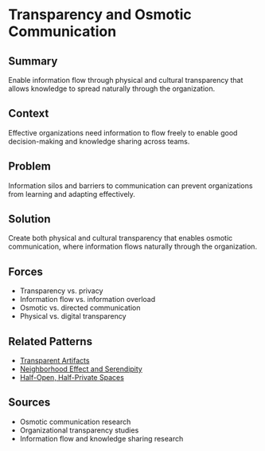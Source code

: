 # Transparency and Osmotic Communication

## Summary
Enable information flow through physical and cultural transparency that allows knowledge to spread naturally through the organization.

## Context
Effective organizations need information to flow freely to enable good decision-making and knowledge sharing across teams.

## Problem
Information silos and barriers to communication can prevent organizations from learning and adapting effectively.

## Solution
Create both physical and cultural transparency that enables osmotic communication, where information flows naturally through the organization.

## Forces
- Transparency vs. privacy
- Information flow vs. information overload
- Osmotic vs. directed communication
- Physical vs. digital transparency

## Related Patterns
- [Transparent Artifacts](../organizational/transparent-artifacts.md)
- [Neighborhood Effect and Serendipity](../architectural-spatial/neighborhood-effect-serendipity.md)
- [Half-Open, Half-Private Spaces](../architectural-spatial/half-open-half-private-spaces.md)

## Sources
- Osmotic communication research
- Organizational transparency studies
- Information flow and knowledge sharing research